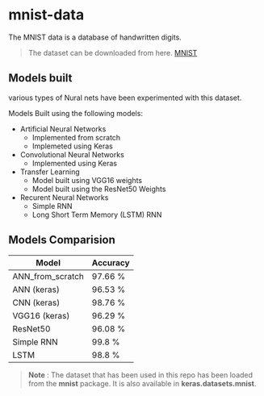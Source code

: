 # mnist-data
The MNIST data is a database of handwritten digits.

>The dataset can be downloaded from here. [MNIST](http://yann.lecun.com/exdb/mnist/)


## Models built
various types of Nural nets have been experimented with this dataset.

Models Built using the following models:
+ Artificial Neural Networks
    + Implemented from scratch
    + Implemeted using Keras
+ Convolutional Neural Networks
    + Implemented using Keras
+ Transfer Learning
    + Model built using VGG16 weights
    + Model built using the ResNet50 Weights
+ Recurent Neural Networks
    + Simple RNN
    + Long Short Term Memory (LSTM) RNN


## Models Comparision
Model | Accuracy
------ | ----------
ANN_from_scratch | 97.66 %
ANN (keras) | 96.53 %
CNN (keras) | 98.76 %
VGG16 (keras) | 96.29 %
ResNet50 | 96.08 %
Simple RNN | 99.8 %
LSTM | 98.8 %

> **Note** : The dataset that has been used in this repo has been loaded from the **mnist** package. It is also available in **keras.datasets.mnist**. 
